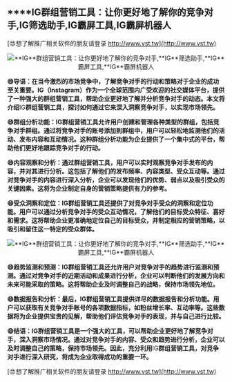 ## ****IG**群组营销工具：让你更好地了解你的竞争对手,**IG**筛选助手,**IG**霸屏工具,**IG**霸屏机器人**

[😍想了解推广相关软件的朋友请登录 http://www.vst.tw](http://www.vst.tw)

 <center><img src="https://vst.tw/MP4/tuiguang/png/7.png" alt="**IG**群组营销工具：让你更好地了解你的竞争对手,**IG**筛选助手,**IG**霸屏工具,**IG**霸屏机器人"></center>

**😄导语：在当今激烈的市场竞争中，了解竞争对手的行动和策略对于企业的成功至关重要。**IG**（Instagram）作为一个全球范围内广受欢迎的社交媒体平台，提供了一种强大的群组营销工具，帮助企业更好地了解并分析竞争对手的动态。本文将介绍**IG**群组营销工具，探讨如何通过它来深入洞察竞争对手，以实现市场领先。**

**😄群组分析功能：**IG**群组营销工具允许用户创建和管理各种类型的群组，包括竞争对手群组。通过将竞争对手的账号添加到群组中，用户可以轻松地监测他们的活动、发布内容和互动情况。这种群组分析功能为企业提供了一个集中式的平台，帮助他们更好地跟踪竞争对手的行动。**

**😄内容观察和分析：通过群组营销工具，用户可以实时观察竞争对手发布的内容，并对其进行分析。这包括了解他们的发布频率、内容类型、受众互动等。通过对竞争对手的内容进行深入分析，企业可以发现他们的优势、弱点以及吸引受众的关键因素。这将为企业制定自身的营销策略提供有力的参考。**

**😄受众洞察和定位：**IG**群组营销工具还提供了对竞争对手受众的洞察和定位功能。用户可以通过分析竞争对手的受众互动情况，了解他们的目标受众特征、喜好和需求。这将帮助企业更准确地定位自己的目标受众，并制定相应的营销策略，以吸引和留住这一特定的受众群体。**

 <center><img src="https://vst.tw/MP4/tuiguang/png/1.png" alt="**IG**群组营销工具：让你更好地了解你的竞争对手,**IG**筛选助手,**IG**霸屏工具,**IG**霸屏机器人"></center>

**😄趋势监测和预测：**IG**群组营销工具还允许用户对竞争对手的趋势进行监测和预测。通过对竞争对手的近期活动和成果进行分析，企业可以判断他们的发展方向和未来可能采取的策略。这将帮助企业及时调整自己的战略，保持市场领先地位。**

**😄数据报告和分析：最后，**IG**群组营销工具提供详尽的数据报告和分析功能。用户可以获取有关竞争对手账号的各项数据指标，如粉丝增长率、互动率等。这些数据将为企业提供宝贵的见解，帮助他们评估竞争对手的表现，并与自己进行比较。**

**😄结语：**IG**群组营销工具是一个强大的工具，可以帮助企业更好地了解竞争对手，深入洞察市场情况。通过对竞争对手的内容、受众和趋势进行分析，企业可以及时调整自己的策略，保持市场领先。因此，充分利用**IG**群组营销工具，对竞争对手进行深入研究，将成为企业取得成功的重要一环。**

[😍想了解推广相关软件的朋友请登录 http://www.vst.tw](http://www.vst.tw)



